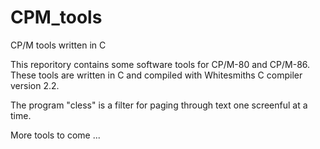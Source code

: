 # CPM_tools
CP/M tools written in C

This reporitory contains some software tools for CP/M-80 and CP/M-86.
These tools are written in C and compiled with Whitesmiths C compiler version 2.2.

The program "cless" is a filter for paging through text one screenful at a time.

More tools to come ...
